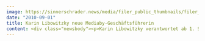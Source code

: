 ```yaml
---
image: https://sinnerschrader.news/media/filer_public_thumbnails/filer_public/1f/b8/1fb8569a-05fc-481d-a448-90afc1e2ad14/libowitzky.png__480x288_q85_crop_subsampling-2_upscale.png
date: "2010-09-01"
title: Karin Libowitzky neue Mediaby-Geschäftsführerin
content: <div class="newsbody"><p>Karin Libowitzky verantwortet ab 1. September 2010 als Geschäftsführerin die strategische Führung und das Neugeschäft der SinnerSchrader-Tochter Mediaby. Ihre Aufgabe ist es, das stark wachsende Mediageschäft insbesondere im Bereich Performance-Dienstleistungen weiter auszubauen und die Marktposition zu stärken.<br/>Karin Libowitzky, 36, leitete zuletzt als stellvertretende Geschäftsführerin von MediaCom Interaction die Online-Strategie und Beratung von Markenkunden wie Volkswagen, TUI, Nikon, IKEA und Universal Pictures Home Entertainment. Sie begann ihre Kariere 2003 bei beyond interactive / MediaCom Wien, drei Jahre später wechselte sie nach Düsseldorf. In dieser Position war Karin Libowitzky auch maßgeblich am zweifachen Gewinn des Deutschen Mediapreises für die beste Online-Strategie in zwei aufeinanderfolgenden Jahren beteiligt (Volkswagen PKW und IKEA).</p><p>Matthias Schrader, CEO von SinnerSchrader, freut sich auf die weibliche Verstärkung im Führungsteam&#58; „Online nimmt im Mediamix unserer Kunden einen immer größeren Stellenwert ein. Wir freuen uns sehr, mit dem Gewinn von Karin Libowitzky unsere Mediaberatung deutlich ausbauen zu können. In der Kombination von E-Commerce-, Technologie- und Media-Kompetenz können wir ein extrem spannendes Leistungsbündel schnüren und unseren Kunden einen Wettbewerbsvorsprung im Markt verschaffen.“</p><p>SinnerSchrader führt sein Onlinemediageschäft unter der Marke Mediaby. André Jonske, bisher Leiter Media, wechselt ebenfalls in die Geschäftsführung und übernimmt die Bereiche Einkauf und Produktentwicklung.</p><p><a class="news-backlink" href="/de/"><svg class="svg-ico svg-ico--arrow-left"><use xlink&#58;href="#arrow-down"></use></svg>Zurück zur Presse Übersicht</a></p></div>
---
```

